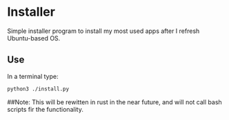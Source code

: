 # Installer
Simple installer program to install my most used apps after I refresh Ubuntu-based OS.

## Use
In a terminal type:

```bash
python3 ./install.py
```
##Note:
This will be rewitten in rust in the near future,
and will not call bash scripts fir the functionality.